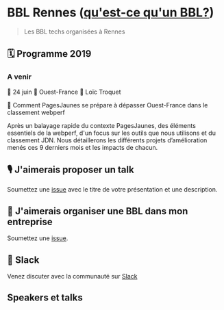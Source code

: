 # BBL Rennes ([qu'est-ce qu'un BBL?](https://www.brownbaglunch.fr/))

> Les BBL techs organisées à Rennes

## 🗓 Programme 2019

### A venir

:calendar: 24 juin :office: Ouest-France :microphone: Loïc Troquet

:memo: Comment PagesJaunes se prépare à dépasser Ouest-France dans le classement webperf

Après un balayage rapide du contexte PagesJaunes, des éléments essentiels de la webperf, d'un focus sur les outils que nous utilisons et du classement JDN. Nous détaillerons les différents projets d’amélioration menés ces 9 derniers mois et les impacts de chacun.

## 🎙 J'aimerais proposer un talk

Soumettez une [issue](https://github.com/rennestech/bbl/issues) avec le titre de votre présentation et une description.

## :office: J'aimerais organiser une BBL dans mon entreprise

Soumettez une [issue](https://github.com/rennestech/bbl/issues).

## 👋 Slack

Venez discuter avec la communauté sur [Slack](https://join.slack.com/t/rennestech/shared_invite/enQtNTY5OTk4NDk5MzAyLWRjZjg4MTAwNTU1ODczMjgwNmJkMzM5Y2UzMWQyZDc0MGRmM2Q2YjExNDQ4MmJlM2E5MWYwYTRlZGQzODdjOGY)

## Speakers et talks

[//]: #startspeakers

[//]: #endspeakers
